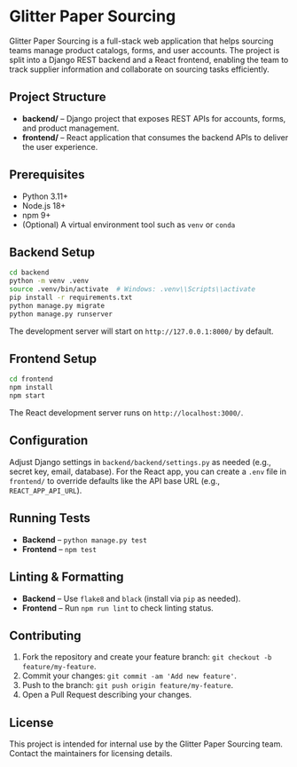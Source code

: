 # Glitter Paper Sourcing

Glitter Paper Sourcing is a full-stack web application that helps sourcing teams manage product catalogs, forms, and user accounts. The project is split into a Django REST backend and a React frontend, enabling the team to track supplier information and collaborate on sourcing tasks efficiently.

## Project Structure

- **backend/** – Django project that exposes REST APIs for accounts, forms, and product management.
- **frontend/** – React application that consumes the backend APIs to deliver the user experience.

## Prerequisites

- Python 3.11+
- Node.js 18+
- npm 9+
- (Optional) A virtual environment tool such as `venv` or `conda`

## Backend Setup

```bash
cd backend
python -m venv .venv
source .venv/bin/activate  # Windows: .venv\\Scripts\\activate
pip install -r requirements.txt
python manage.py migrate
python manage.py runserver
```

The development server will start on `http://127.0.0.1:8000/` by default.

## Frontend Setup

```bash
cd frontend
npm install
npm start
```

The React development server runs on `http://localhost:3000/`.

## Configuration

Adjust Django settings in `backend/backend/settings.py` as needed (e.g., secret key, email, database). For the React app, you can create a `.env` file in `frontend/` to override defaults like the API base URL (e.g., `REACT_APP_API_URL`).

## Running Tests

- **Backend** – `python manage.py test`
- **Frontend** – `npm test`

## Linting & Formatting

- **Backend** – Use `flake8` and `black` (install via `pip` as needed).
- **Frontend** – Run `npm run lint` to check linting status.

## Contributing

1. Fork the repository and create your feature branch: `git checkout -b feature/my-feature`.
2. Commit your changes: `git commit -am 'Add new feature'`.
3. Push to the branch: `git push origin feature/my-feature`.
4. Open a Pull Request describing your changes.

## License

This project is intended for internal use by the Glitter Paper Sourcing team. Contact the maintainers for licensing details.

